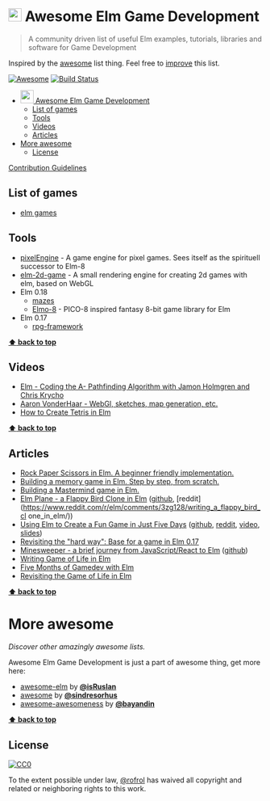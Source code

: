 # <img src="http://elm-lang.org/assets/logo.svg" width="26"> Awesome Elm Game Development


> A community driven list of useful Elm examples, tutorials, libraries and software for Game Development

Inspired by the [awesome](#more-awesome) list thing. Feel free to [improve](https://github.com/rofrol/awesome-elm-gamedev/blob/master/CONTRIBUTION.md) this list.

[![Awesome](https://cdn.rawgit.com/sindresorhus/awesome/d7305f38d29fed78fa85652e3a63e154dd8e8829/media/badge.svg)](https://github.com/sindresorhus/awesome)
[![Build Status](https://travis-ci.org/rofrol/awesome-elm-gamedev.svg?branch=master)](https://travis-ci.org/rofrol/awesome-elm-gamedev)


<!-- TOC depthFrom:1 depthTo:6 withLinks:1 updateOnSave:1 orderedList:0 -->

- [<img src="http://elm-lang.org/assets/logo.svg" width="26"> Awesome Elm Game Development](#img-srchttpelm-langorgassetslogosvg-width26-awesome-elm-game-development)
	- [List of games](#list-of-games)
	- [Tools](#tools)
	- [Videos](#videos)
	- [Articles](#articles)
- [More awesome](#more-awesome)
	- [License](#license)

<!-- /TOC -->

[Contribution Guidelines](/CONTRIBUTION.md)

## List of games

- [elm games](https://github.com/rofrol/elm-games)


## Tools

- [pixelEngine](https://github.com/Orasund/pixelengine) - A game engine for pixel games. Sees itself as the spirituell successor to Elm-8
- [elm-2d-game](https://github.com/Zinggi/elm-2d-game) - A small rendering engine for creating 2d games with elm, based on WebGL
- Elm 0.18
  - [mazes](https://github.com/coreyhaines/mazes)
  - [Elmo-8](https://github.com/micktwomey/elmo-8) - PICO-8 inspired fantasy 8-bit game library for Elm
- Elm 0.17
  - [rpg-framework](https://github.com/thebritican/rpg-framework)

**[:arrow_up: back to top](#table-of-contents)**

## Videos

- [Elm - Coding the A- Pathfinding Algorithm with Jamon Holmgren and Chris Krycho](https://youtu.be/s8dH7k0Zggo)
- [Aaron VonderHaar - WebGl, sketches, map generation, etc.](https://www.youtube.com/playlist?list=PLDA4wlOlLJvWSYo3KiEa4q4ETkXpTaKlw)
- [How to Create Tetris in Elm](https://www.youtube.com/watch?v=GMSXYnMH1gg&list=PL7C8fMD-89DKhlerIE3BrYNd0PlhA6Zch)

**[:arrow_up: back to top](#table-of-contents)**

## Articles

- [Rock Paper Scissors in Elm. A beginner friendly implementation.](https://alpacaaa.net/blog/post/elm-rock-paper-scissors-beginner)
- [Building a memory game in Elm. Step by step, from scratch.](https://alpacaaa.net/blog/post/elm-memory-game-from-scratch)
- [Building a Mastermind game in Elm.](https://alpacaaa.net/blog/post/elm-mastermind-game)
- [Elm Plane - a Flappy Bird Clone in Elm](http://www.odedwelgreen.com/blog/elm-plane/) ([github](https://github.com/odedw/elm-plane), [reddit](https://www.reddit.com/r/elm/comments/3zg128/writing_a_flappy_bird_cl one_in_elm/))
- [Using Elm to Create a Fun Game in Just Five Days](https://tech.zalando.com/blog/using-elm-to-create-a-fun-game-in-just-five-days/) ([github](https://github.com/zalando/elm-street-404), [reddit](https://www.reddit.com/r/elm/comments/401448/using_elm_to_create_a_fun_game_in_just_five_days/),  [video](https://www.youtube.com/watch?v=En2BKs8unnQ),  [slides](http://unsoundscapes.com/slides/2016-10-13-creating-a-fun-game-with-elm/))
- [Revisiting the "hard way": Base for a game in Elm 0.17](http://ohanhi.github.io/base-for-game-elm-017.html)
- [Minesweeper - a brief journey from JavaScript/React to Elm](http://rundis.github.io/blog/2015/elm_sweeper.html) ([github](https://github.com/rundis/elm-sweeper))
- [Writing Game of Life in Elm](http://sonnym.github.io/2014/05/05/writing-game-of-life-in-elm/)
- [Five Months of Gamedev with Elm](https://medium.com/@markwunsch/five-months-of-gamedev-with-elm-62be2de75ca2)
- [Revisiting the Game of Life in Elm](https://sonnym.github.io/2017/05/22/revisiting-the-game-of-life-in-elm/)

**[:arrow_up: back to top](#table-of-contents)**

# More awesome

*Discover other amazingly awesome lists.*

Awesome Elm Game Development is just a part of awesome thing, get more here:

- [awesome-elm](https://github.com/isRuslan/awesome-elm) by [**@isRuslan**](https://github.com/isRuslan)
- [awesome](https://github.com/sindresorhus/awesome) by [**@sindresorhus**](https://github.com/sindresorhus)
- [awesome-awesomeness](https://github.com/bayandin/awesome-awesomeness) by [**@bayandin**](https://github.com/bayandin)


**[:arrow_up: back to top](#table-of-contents)**


## License

[![CC0](http://i.creativecommons.org/p/zero/1.0/88x31.png)](http://creativecommons.org/publicdomain/zero/1.0/)

To the extent possible under law, [@rofrol](https://github.com/rofrol) has waived all copyright and related or neighboring rights to this work.

